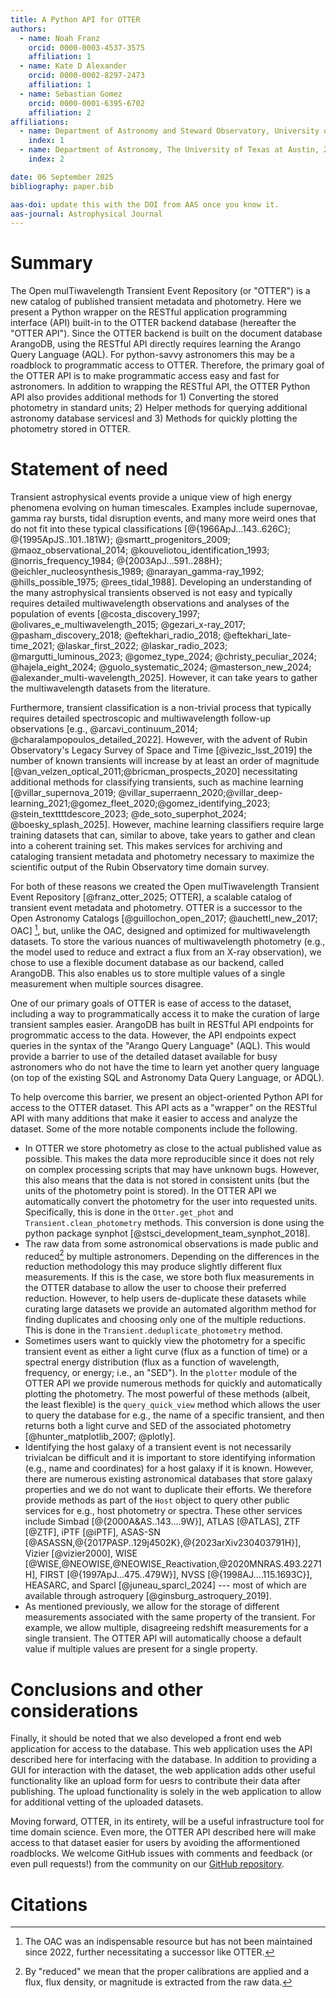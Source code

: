 ```yaml
---
title: A Python API for OTTER
authors:
  - name: Noah Franz
    orcid: 0000-0003-4537-3575
    affiliation: 1
  - name: Kate D Alexander
    orcid: 0000-0002-8297-2473
	affiliation: 1
  - name: Sebastian Gomez
    orcid: 0000-0001-6395-6702
	affiliation: 2
affiliations:
  - name: Department of Astronomy and Steward Observatory, University of Arizona, 933 North Cherry Avenue, Tucson, AZ 85721-0065, USA
    index: 1
  - name: Department of Astronomy, The University of Texas at Austin, 2515 Speedway, Stop C1400, Austin, TX 78712, USA
    index: 2

date: 06 September 2025
bibliography: paper.bib

aas-doi: update this with the DOI from AAS once you know it.
aas-journal: Astrophysical Journal
---
```


# Summary
The Open mulTiwavelength Transient Event Repository (or "OTTER") is a new catalog of
published transient metadata and photometry. Here we present a Python wrapper on the
RESTful application programming interface (API) built-in to the OTTER backend database
(hereafter the "OTTER API"). Since the OTTER backend is built on the document database
ArangoDB, using the RESTful API directly requires learning the Arango Query Language
(AQL). For python-savvy astronomers this may be a roadblock to programmatic access to
OTTER. Therefore, the primary goal of the OTTER API is to make programmatic access easy
and fast for astronomers. In addition to wrapping the RESTful API, the OTTER Python API
also provides additional methods for 1) Converting the stored photometry in standard
units; 2) Helper methods for querying additional astronomy database servicesl and 3)
Methods for quickly plotting the photometry stored in OTTER.

# Statement of need
Transient astrophysical events provide a unique view of high energy phenomena evolving
on human timescales. Examples include supernovae, gamma ray bursts, tidal disruption
events, and many more weird ones that do not fit into these typical classifications
[@{1966ApJ...143..626C}; @{1995ApJS..101..181W}; @smartt_progenitors_2009;
 @maoz_observational_2014; @kouveliotou_identification_1993;
@norris_frequency_1984; @{2003ApJ...591..288H}; @eichler_nucleosynthesis_1989;
@narayan_gamma-ray_1992; @hills_possible_1975; @rees_tidal_1988].
Developing an understanding of the many astrophysical transients observed is not easy
and typically requires detailed multiwavelength observations and analyses of the
population of events [@costa_discovery_1997; @olivares_e_multiwavelength_2015;
@gezari_x-ray_2017; @pasham_discovery_2018; @eftekhari_radio_2018;
@eftekhari_late-time_2021; @laskar_first_2022; @laskar_radio_2023;
@margutti_luminous_2023; @gomez_type_2024; @christy_peculiar_2024;
@hajela_eight_2024; @guolo_systematic_2024; @masterson_new_2024;
@alexander_multi-wavelength_2025]. However, it can take years to gather the multiwavelength datasets
from the literature.

Furthermore, transient classification is a non-trivial process that typically requires
detailed spectroscopic and multiwavelength follow-up observations [e.g., @arcavi_continuum_2014; @charalampopoulos_detailed_2022]. However, with the
advent of Rubin Observatory's Legacy Survey of Space and Time [@ivezic_lsst_2019] the number of known
transients will increase by at least an order of magnitude [@van_velzen_optical_2011;@bricman_prospects_2020] necessitating additional
methods for classifying transients, such as machine learning [@villar_supernova_2019;
@villar_superraenn_2020;@villar_deep-learning_2021;@gomez_fleet_2020;@gomez_identifying_2023;
@stein_texttttdescore_2023; @de_soto_superphot_2024; @boesky_splash_2025]. However, machine learning
classifiers require large training datasets that can, similar to above, take years to
gather and clean into a coherent training set. This makes services for archiving and
cataloging transient metadata and photometry necessary to maximize the scientific output of
the Rubin Observatory time domain survey.

For both of these reasons we created the Open mulTiwavelength Transient Event Repository
[@franz_otter_2025; OTTER], a scalable catalog of transient event metadata and photometry. OTTER is a
successor to the Open Astronomy Catalogs [@guillochon_open_2017; @auchettl_new_2017; OAC] [^1],
but, unlike the OAC, designed and optimized for multiwavelength datasets.
To store the various nuances of multiwavelength photometry (e.g., the model used to reduce and extract
a flux from an X-ray observation), we chose to use a flexible document database as our
backend, called ArangoDB. This also enables us to store multiple values of a single measurement
when multiple sources disagree.

One of our primary goals of OTTER is ease of access to the dataset, including a way to
programmatically access it to make the curation of large transient samples easier.
ArangoDB has built in RESTful API endpoints for progrommatic access to the
data. However, the API endpoints expect queries in the syntax of the "Arango Query
Language" (AQL). This would provide a barrier to use of the detailed dataset available
for busy astronomers who do not have the time to learn yet another query language (on
top of the existing SQL and Astronomy Data Query Language, or ADQL).

To help overcome this barrier, we present an object-oriented Python API for access to
the OTTER dataset. This API acts as a "wrapper" on the RESTful API with many additions
that make it easier to access and analyze the dataset. Some of the more notable
components include the following.

* In OTTER we store photometry as close to the actual
  published value as possible. This makes the data more reproducible since it does
  not rely on complex processing scripts that may have unknown bugs. However, this also
  means that the data is not stored in consistent units (but the units of the photometry
  point is stored). In the OTTER API we automatically convert the photometry for the
  user into requested units. Specifically, this is done in the
  `Otter.get_phot` and `Transient.clean_photometry` methods. This
  conversion is done using the python package synphot [@stsci_development_team_synphot_2018].
* The raw data from some astronomical observations is made public and reduced[^2] by
  multiple astronomers. Depending on the differences in the reduction methodology this may
  produce slightly different flux measurements. If this is the case, we store both flux
  measurements in the OTTER database to allow the user to choose their preferred reduction.
  However, to help users de-duplicate these datasets while curating large datasets  we provide
  an automated algorithm method for finding duplicates and choosing only one of the multiple
  reductions. This is done in the `Transient.deduplicate_photometry` method.
* Sometimes users want to quickly view the photometry for a specific transient
  event as either a light curve (flux as a function of time) or a spectral energy distribution (flux
  as a function of wavelength, frequency, or energy; i.e., an "SED"). In the `plotter` module of the OTTER API we
  provide numerous methods for quickly and automatically plotting the photometry. The
  most powerful of these methods (albeit, the least flexible) is the `query_quick_view`
  method which allows the user to query the database for e.g., the name of a specific transient,
  and then returns both a light curve and SED of the associated photometry [@hunter_matplotlib_2007; @plotly].
* Identifying the host galaxy of a transient event is not necessarily trivialcan be difficult and it is
  important to store identifying information (e.g., name and coordinates) for a host galaxy if it is known.
  However, there are numerous existing astronomical databases that store galaxy properties and
  we do not want to duplicate their efforts. We therefore provide methods as part of
  the `Host` object to query other public services for e.g., host photometry or spectra.
  These other services include Simbad [@{2000A&AS..143....9W}], ATLAS [@ATLAS], ZTF
  [@ZTF], iPTF [@iPTF], ASAS-SN [@ASASSN,@{2017PASP..129j4502K},@{2023arXiv230403791H}],
  Vizier [@vizier2000], WISE [@WISE,@NEOWISE,@NEOWISE_Reactivation,@2020MNRAS.493.2271H],
  FIRST [@{1997ApJ...475..479W}], NVSS [@{1998AJ....115.1693C}], HEASARC, and Sparcl
  [@juneau_sparcl_2024] --- most of which are available through astroquery [@ginsburg_astroquery_2019].
* As mentioned previously, we allow for the storage of different measurements
  associated with the same property of the transient. For example, we allow multiple, disagreeing redshift measurements
  for a single transient. The OTTER API will automatically choose a default value if
  multiple values are present for a single property.

[^1]: The OAC was an indispensable resource but has not been maintained since 2022, further necessitating a successor like OTTER.
[^2]: By "reduced" we mean that the proper calibrations are applied and a flux, flux density, or magnitude is extracted from the raw data.

# Conclusions and other considerations

Finally, it should be noted that we also developed a front end web application for
access to the database. This web application uses the API described here for interfacing
with the database. In addition to providing a GUI for interaction with the dataset,
the web application adds other useful functionality like an upload form for uesrs to
contribute their data after publishing. The upload functionality is solely in the web
application to allow for additional vetting of the uploaded datasets.

Moving forward, OTTER, in its entirety, will be a useful infrastructure tool for
time domain science. Even more, the OTTER API described here will
make access to that dataset easier for users by avoiding the afformentioned roadblocks. We welcome
GitHub issues with comments and feedback (or even pull requests!) from the community on our
[GitHub repository](https://github.com/astro-otter/otter).

# Citations
